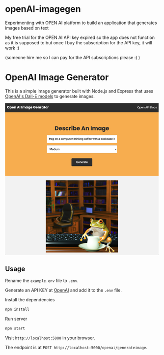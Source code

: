 # openAI-imagegen

Experimenting with OPEN AI platform to build an application that generates images based on text 


My free trial for the OPEN AI API key expired so the app does not function as it is supposed to but once I buy the subscription for the API key, it will work :) 

(someone hire me so I can pay for the API subscriptions please :) ) 







# OpenAI Image Generator

This is a simple image generator built with Node.js and Express that uses [OpenAI's Dall-E models](https://beta.openai.com/docs/guides/images) to generate images.

<img src="public/img/screen.png" width="500">

## Usage

Rename the `example.env` file to `.env`.

Generate an API KEY at [OpenAI](https://beta.openai.com/) and add it to the `.env` file.

Install the dependencies

```bash
npm install
```

Run server

```bash
npm start
```

Visit `http://localhost:5000` in your browser.

The endpoint is at `POST http://localhost:5000/openai/generateimage`.
